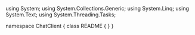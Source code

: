 ﻿using System;
using System.Collections.Generic;
using System.Linq;
using System.Text;
using System.Threading.Tasks;

namespace ChatClient
{
    class README
    {
    }
}
